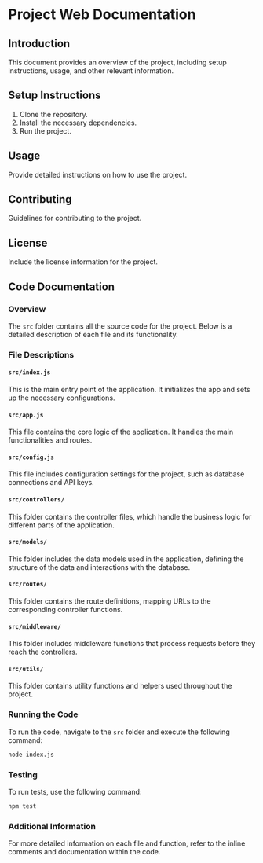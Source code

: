# Project Web Documentation

## Introduction
This document provides an overview of the project, including setup instructions, usage, and other relevant information.

## Setup Instructions
1. Clone the repository.
2. Install the necessary dependencies.
3. Run the project.

## Usage
Provide detailed instructions on how to use the project.

## Contributing
Guidelines for contributing to the project.

## License
Include the license information for the project.
## Code Documentation

### Overview
The `src` folder contains all the source code for the project. Below is a detailed description of each file and its functionality.

### File Descriptions

#### `src/index.js`
This is the main entry point of the application. It initializes the app and sets up the necessary configurations.

#### `src/app.js`
This file contains the core logic of the application. It handles the main functionalities and routes.

#### `src/config.js`
This file includes configuration settings for the project, such as database connections and API keys.

#### `src/controllers/`
This folder contains the controller files, which handle the business logic for different parts of the application.

#### `src/models/`
This folder includes the data models used in the application, defining the structure of the data and interactions with the database.

#### `src/routes/`
This folder contains the route definitions, mapping URLs to the corresponding controller functions.

#### `src/middleware/`
This folder includes middleware functions that process requests before they reach the controllers.

#### `src/utils/`
This folder contains utility functions and helpers used throughout the project.

### Running the Code
To run the code, navigate to the `src` folder and execute the following command:
```bash
node index.js
```

### Testing
To run tests, use the following command:
```bash
npm test
```

### Additional Information
For more detailed information on each file and function, refer to the inline comments and documentation within the code.
